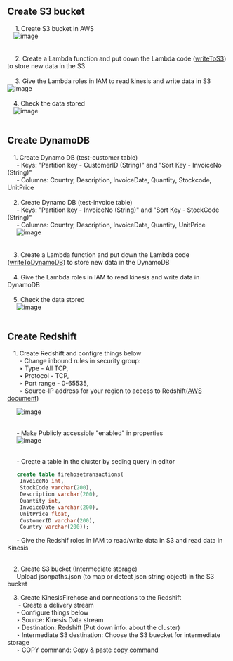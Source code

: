 ## Create S3 bucket<br /> 
&ensp;&ensp; 1. Create S3 bucket in AWS<br />
&ensp;&ensp;![image](https://user-images.githubusercontent.com/56697877/118369671-2da13f80-b59c-11eb-9b4c-4370c2e2cc48.png)<br /><br /><br />
&ensp;&ensp; 2. Create a Lambda function and put down the Lambda code ([writeToS3](https://github.com/Richie-Kwon/ecommercedata/blob/main/1.%20streaming/lambda_streaming/writeToS3.py)) to store new data in the S3 <br /><br />
&ensp;&ensp; 3. Give the Lambda roles in IAM to read kinesis and write data in S3
&ensp;&ensp;![image](https://user-images.githubusercontent.com/56697877/118369815-cd5ecd80-b59c-11eb-8936-822378b9bcae.png)<br /><br />
&ensp;&ensp;4. Check the data stored<br />
&ensp;&ensp;![image](https://user-images.githubusercontent.com/56697877/118370614-44e22c00-b5a0-11eb-912f-63e0425a481d.png)<br /><br />


##  Create DynamoDB <br />
&ensp;&ensp;1. Create Dynamo DB (test-customer table)<br />
&ensp;&ensp;&ensp;- Keys: "Partition key - CustomerID (String)" and "Sort Key - InvoiceNo (String)"<br />
&ensp;&ensp;&ensp;- Columns: Country, Description, InvoiceDate, Quantity, Stockcode, UnitPrice <br /><br />
&ensp;&ensp;2. Create Dynamo DB (test-invoice table)<br />
&ensp;&ensp;&ensp;- Keys: "Partition key - InvoiceNo (String)" and "Sort Key - StockCode (String)"<br />
&ensp;&ensp;&ensp;- Columns: Country, Description, InvoiceDate, Quantity, UnitPrice <br />
&ensp;&ensp;&ensp;![image](https://user-images.githubusercontent.com/56697877/118370021-aa80e900-b59d-11eb-8262-6a9420b0545f.png)<br /><br /><br />
&ensp;&ensp;3. Create a Lambda function and put down the Lambda code ([writeToDynamoDB](https://github.com/Richie-Kwon/ecommercedata/blob/main/1.%20streaming/lambda_streaming/writeToDynamoDB.py)) to store new data in the DynamoDB <br /><br />
&ensp;&ensp;4. Give the Lambda roles in IAM to read kinesis and write data in DynamoDB <br /><br />
&ensp;&ensp;5. Check the data stored<br />
&ensp;&ensp;&ensp;![image](https://user-images.githubusercontent.com/56697877/118370472-bff71280-b59f-11eb-9d4a-bd5c8fb24789.png)<br /><br />

##  Create Redshift <br />
&ensp;&ensp;1. Create Redshift and configre things below<br />
&ensp;&ensp;&ensp;&ensp;- Change inbound rules in security group: <br />
&ensp;&ensp;&ensp;&ensp;‣ Type - All TCP, <br />
&ensp;&ensp;&ensp;&ensp;‣ Protocol - TCP, <br />
&ensp;&ensp;&ensp;&ensp;‣ Port range - 0-65535, <br />
&ensp;&ensp;&ensp;&ensp;‣ Source-IP address for your region to aceess to Redshift([AWS document](docs.aws.amazon.com/firehose/latest/dev/controlling-access.html)) <br />

&ensp;&ensp;&ensp;![image](https://user-images.githubusercontent.com/56697877/118371813-30089700-b5a6-11eb-9dcc-70beae3a3e75.png)<br /><br />

&ensp;&ensp;&ensp;- Make Publicly accessible "enabled" in properties <br />
&ensp;&ensp;&ensp;![image](https://user-images.githubusercontent.com/56697877/118371728-d4d6a480-b5a5-11eb-94f4-fcfc789e12d4.png)<br /><br />

&ensp;&ensp;&ensp;- Create a table in the cluster by seding query in editor <br />

```SQL
   create table firehosetransactions(
	InvoiceNo int, 
	StockCode varchar(200),
	Description varchar(200),
	Quantity int,	
	InvoiceDate varchar(200),
	UnitPrice float,
	CustomerID varchar(200),  	
 	Country varchar(200));
   ```
&ensp;&ensp;&ensp;- Give the Redshif roles in IAM to read/write data in S3 and read data in Kinesis <br /><br />
   
&ensp;&ensp;2. Create S3 bucket (Intermediate storage)<br />
&ensp;&ensp;&ensp;Upload jsonpaths.json (to map or detect json string object) in the S3 bucket


&ensp;&ensp;3. Create KinesisFirehose and connections to the Redshift<br />
&ensp;&ensp;&ensp;   - Create a delivery stream <br />
&ensp;&ensp;&ensp;- Configure things below <br />
&ensp;&ensp;&ensp;‣ Source: Kinesis Data stream <br />
&ensp;&ensp;&ensp;‣ Destination: Redshift (Put down info. about the cluster)<br />
&ensp;&ensp;&ensp;‣ Intermediate S3 destination: Choose the S3 buecket for intermediate storage<br />
&ensp;&ensp;&ensp;‣ COPY command: Copy & paste [copy command](https://github.com/Richie-Kwon/ecommercedata/blob/main/1.%20streaming/3.%20data_processing_storage/copycommand.txt)

